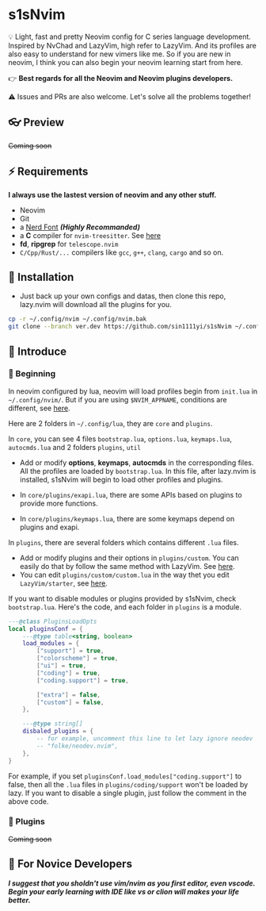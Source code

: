 # s1sNvim

💡 Light, fast and pretty Neovim config for C series language development. Inspired by NvChad and LazyVim, high refer to LazyVim. And its profiles are also easy to understand for new vimers like me. So if you are new in neovim, I think you can also begin your neovim learning start from here.

👉 **Best regards for all the Neovim and Neovim plugins developers.**

⚠️ Issues and PRs are also welcome. Let's solve all the problems together!

## 👓 Preview

~~Coming soon~~

## ⚡️ Requirements

**I always use the lastest version of neovim and any other stuff.**

- Neovim
- Git
- a [Nerd Font](https://www.nerdfonts.com/) **_(Highly Recommanded)_**
- a **C** compiler for `nvim-treesitter`. See [here](https://github.com/nvim-treesitter/nvim-treesitter#requirements)
- **fd**, **ripgrep** for `telescope.nvim`
- `C/Cpp/Rust/...` compilers like `gcc`, `g++`, `clang`, `cargo` and so on. 

## 🚀 Installation

- Just back up your own configs and datas, then clone this repo, lazy.nvim will download all the plugins for you.

```bash
cp -r ~/.config/nvim ~/.config/nvim.bak
git clone --branch ver.dev https://github.com/sin1111yi/s1sNvim ~/.config/nvim
```

## 📖 Introduce

### 🫱 Beginning

In neovim configured by lua, neovim will load profiles begin from `init.lua` in `~/.config/nvim/`. But if you are using `$NVIM_APPNAME`, conditions are different, see [here](https://neovim.io/doc/user/starting.html).

Here are 2 folders in `~/.config/lua`, they are `core` and `plugins`.

In `core`, you can see 4 files `bootstrap.lua`, `options.lua`, `keymaps.lua`, `autocmds.lua` and 2 folders `plugins`, `util`

- Add or modify **options**, **keymaps**, **autocmds** in the corresponding files. All the profiles are loaded by `bootstrap.lua`. In this file, after lazy.nvim is installed, s1sNvim will begin to load other profiles and plugins.

- In `core/plugins/exapi.lua`, there are some APIs based on plugins to provide more functions.

- In `core/plugins/keymaps.lua`, there are some keymaps depend on plugins and exapi.

In `plugins`, there are several folders which contains different `.lua` files.

- Add or modify plugins and their options in `plugins/custom`. You can easily do that by follow the same method with LazyVim. See [here](https://www.lazyvim.org/configuration/plugins). 
- You can edit `plugins/custom/custom.lua` in the way thet you edit `LazyVim/starter`, see [here](https://github.com/LazyVim/starter/blob/main/lua/plugins/example.lua).

If you want to disable modules or plugins provided by s1sNvim, check `bootstrap.lua`. Here's the code, and each folder in `plugins` is a module.
 
```lua
---@class PluginsLoadOpts
local pluginsConf = {
    ---@type table<string, boolean>
    load_modules = {
        ["support"] = true,
        ["colorscheme"] = true,
        ["ui"] = true,
        ["coding"] = true,
        ["coding.support"] = true,

        ["extra"] = false,
        ["custom"] = false,
    },

    ---@type string[]
    disbaled_plugins = {
        -- for example, uncomment this line to let lazy ignore neodev
        -- "folke/neodev.nvim",
    },
}
```
For example, if you set `pluginsConf.load_modules["coding.support"]` to false, then all the `.lua` files in `plugins/coding/support` won't be loaded by lazy. If you want to disable a single plugin, just follow the comment in the above code.

### 🦾 Plugins

~~Coming soon~~

## 🏁 For Novice Developers
**_I suggest that you sholdn't use vim/nvim as you first editor, even vscode. Begin your early learning with IDE like vs or clion will makes your life better._**
